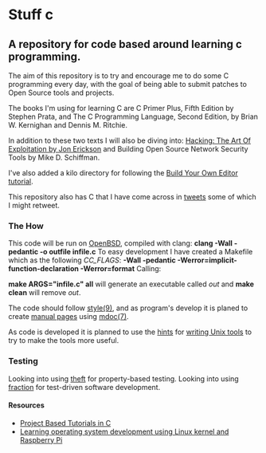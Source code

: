 # Stuff c 
## A repository for code based around learning c programming.

The aim of this repository is to try and encourage me to do some C programming every day, with the goal of being able to submit patches to Open Source tools and projects.

The books I'm using for learning C are C Primer Plus, Fifth Edition by Stephen Prata, and The C Programming Language, Second Edition, by Brian W. Kernighan and Dennis M. Ritchie.

In addition to these two texts I will also be diving into: [Hacking: The Art Of Exploitation by Jon Erickson](https://www.nostarch.com/hacking2.htm) and Building Open Source Network Security Tools by Mike D. Schiffman.

I've also added a kilo directory for following the [Build Your Own Editor tutorial](http://viewsourcecode.org/snaptoken/kilo/index.html).

This repository also has C that I have come across in [tweets](https://twitter.com/fcbsd) some of which I might retweet.

### The How
This code will be run on [OpenBSD](https://www.openbsd.org), compiled with clang:
**clang -Wall -pedantic -o outfile infile.c**
To easy development I have created a Makefile which as the following *CC_FLAGS*:
**-Wall -pedantic -Werror=implicit-function-declaration -Werror=format**
Calling:

**make ARGS="infile.c" all**
will generate an executable called *out* and **make clean** will remove *out*.

The code should follow [style(9)](https://man.openbsd.org/style), and as program's develop it is planed to create [manual pages](https://man.openbsd.org/man) using [mdoc(7)](https://man.openbsd.org/mdoc). 

As code is developed it is planned to use the [hints](https://monkey.org/~marius/unix-tools-hints.html) for [writing Unix tools](https://monkey.org/~marius/unix-tools-hints.html) to try to make the tools more useful.

### Testing
Looking into using [theft](https://github.com/silentbicycle/theft) for property-based testing.
Looking into using [fraction](https://timetoplatypus.com/static/faction/index.html) for test-driven software development.

#### Resources
* [Project Based Tutorials in C](https://github.com/rby90/Project-Based-Tutorials-in-C/blob/master/README.md)
* [Learning operating system development using Linux kernel and Raspberry Pi](https://github.com/s-matyukevich/raspberry-pi-os/blob/master/README.md)
